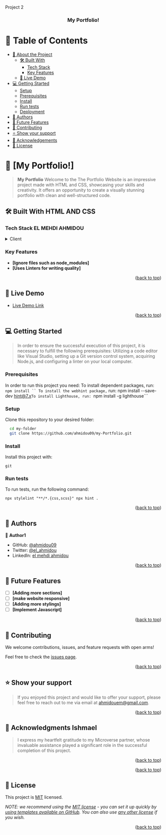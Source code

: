 <a name="readme-top">Project 2</a>

<div align="center">

  <h3><b>My Portfolio!</b></h3>

</div>

# 📗 Table of Contents

- [📖 About the Project](#about-project)
  - [🛠 Built With](#built-with)
    - [Tech Stack](#tech-stack)
    - [Key Features](#key-features)
  - [🚀 Live Demo](#live-demo)
- [💻 Getting Started](#getting-started)
  - [Setup](#setup)
  - [Prerequisites](#prerequisites)
  - [Install](#install)
  - [Run tests](#run-tests)
  - [Deployment](#deployment)
- [👥 Authors](#authors)
- [🔭 Future Features](#future-features)
- [🤝 Contributing](#contributing)
- [⭐️ Show your support](#support)
- [🙏 Acknowledgements](#acknowledgements)
- [📝 License](#license)

<!-- PROJECT DESCRIPTION -->

# 📖 [My Portfolio!] <a name="about-project"></a>

> **My Portfolio** Welcome to the The Portfolio Website is an impressive project made with HTML and CSS, showcasing your skills and creativity. It offers an opportunity to create a visually stunning portfolio with clean and well-structured code.

## 🛠 Built With <a name="built-with">HTML AND CSS</a>

### Tech Stack <a name="tech-stack">EL MEHDI AHMIDOU</a>

<details>
  <summary>Client</summary>
  <ul>
    <li><a href="https://reactjs.org/">Microverse</a></li>
  </ul>
</details>

<!-- Features -->

### Key Features <a name="key-features"></a>

>

- **[Ignore files such as node_modules]**
- **[Uses Linters for writing quality]**

<p align="right">(<a href="#readme-top">back to top</a>)</p>

<!-- LIVE DEMO -->

## 🚀 Live Demo <a name="live-demo"></a>

>

- [Live Demo Link](https://google.com)

<p align="right">(<a href="#readme-top">back to top</a>)</p>

<!-- GETTING STARTED -->

## 💻 Getting Started <a name="getting-started"></a>

> In order to ensure the successful execution of this project, it is necessary to fulfill the following prerequisites: Utilizing a code editor like Visual Studio, setting up a Git version control system, acquiring Node.js, and configuring a linter on your local computer.

### Prerequisites

In order to run this project you need:
To install dependent packages, run:
` npm install ``
    To install the webhint package,
    ` run: npm install --save-dev hint@7.x`To install Lighthouse, run: `npm install -g lighthouse```

### Setup

Clone this repository to your desired folder:

```sh
  cd my-folder
  git clone https://github.com/ahmidou09/my-Portfolio.git
```

### Install

Install this project with:

```
git
```

### Run tests

To run tests, run the following command:

```
npx stylelint "**/*.{css,scss}" npx hint .
```

<p align="right">(<a href="#readme-top">back to top</a>)</p>

## 👥 Authors <a name="authors"></a>

>

👤 **Author1**

- GitHub: [@ahmidou09](https://github.com/ahmidou09)
- Twitter: [@el_ahmidou](https://twitter.com/el_ahmidou)
- LinkedIn: [el mehdi ahmidou](https://www.linkedin.com/in/el-mehdi-ahmidou-312590125/)

<p align="right">(<a href="#readme-top">back to top</a>)</p>

## 🔭 Future Features <a name="future-features"></a>

>

- [ ] **[Adding more sections]**
- [ ] **[make website responsive]**
- [ ] **[Adding more stylings]**
- [ ] **[Implement Javascript]**

<p align="right">(<a href="#readme-top">back to top</a>)</p>

## 🤝 Contributing <a name="contributing"></a>

We welcome contributions, issues, and feature requests with open arms!

Feel free to check the [issues page](../../issues/).

<p align="right">(<a href="#readme-top">back to top</a>)</p>

## ⭐️ Show your support <a name="support"></a>

> If you enjoyed this project and would like to offer your support, please feel free to reach out to me via email at ahmidouem@gmail.com.

<p align="right">(<a href="#readme-top">back to top</a>)</p>

## 🙏 Acknowledgments <a name="acknowledgements">Ishmael</a>

> I express my heartfelt gratitude to my Microverse partner, whose invaluable assistance played a significant role in the successful completion of this project.

<p align="right">(<a href="#readme-top">back to top</a>)</p>

<p align="right">(<a href="#readme-top">back to top</a>)</p>

## 📝 License <a name="license"></a>

This project is [MIT](./LICENSE) licensed.

_NOTE: we recommend using the [MIT license](https://choosealicense.com/licenses/mit/) - you can set it up quickly by [using templates available on GitHub](https://docs.github.com/en/communities/setting-up-your-project-for-healthy-contributions/adding-a-license-to-a-repository). You can also use [any other license](https://choosealicense.com/licenses/) if you wish._

<p align="right">(<a href="#readme-top">back to top</a>)</p>
